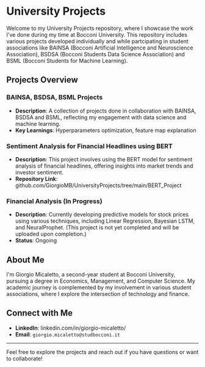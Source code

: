 # University Projects

Welcome to my University Projects repository, where I showcase the work I've done during my time at Bocconi University. This repository includes various projects developed individually and while partcipating in student associations like BAINSA (Bocconi Artificial Intelligence and Neuroscience Association), BSDSA (Bocconi Students Data Science Association) and BSML (Bocconi Students for Machine Learning).

## Projects Overview

### BAINSA, BSDSA, BSML Projects
- **Description**: A collection of projects done in collaboration with BAINSA, BSDSA and BSML, reflecting my engagement with data science and machine learning.
- **Key Learnings**: Hyperparameters optimization, feature map explanation

### Sentiment Analysis for Financial Headlines using BERT
- **Description**: This project involves using the BERT model for sentiment analysis of financial headlines, offering insights into market trends and investor sentiment.
- **Repository Link**: github.com/GiorgioMB/UniversityProjects/tree/main/BERT_Project

### Financial Analysis (In Progress)
- **Description**: Currently developing predictive models for stock prices using various techniques, including Linear Regression, Bayesian LSTM, and NeuralProphet. (This project is not yet completed and will be uploaded upon completion.)
- **Status**: Ongoing


## About Me

I'm Giorgio Micaletto, a second-year student at Bocconi University, pursuing a degree in Economics, Management, and Computer Science. My academic journey is complemented by my involvement in various student associations, where I explore the intersection of technology and finance. 

## Connect with Me

- **LinkedIn**: linkedin.com/in/giorgio-micaletto/
- **Email**: `giorgio.micaletto@studbocconi.it`

---

Feel free to explore the projects and reach out if you have questions or want to collaborate!

